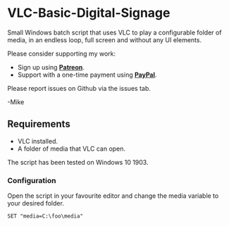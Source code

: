 # VLC-Basic-Digital-Signage

Small Windows batch script that uses VLC to play a configurable folder of media, in an endless loop, full screen and without any UI elements.

Please consider supporting my work:

* Sign up using [**Patreon**](https://www.patreon.com/mikegalvin).
* Support with a one-time payment using [**PayPal**](https://www.paypal.me/digressive).

Please report issues on Github via the issues tab.

-Mike

## Requirements

* VLC installed.
* A folder of media that VLC can open.

The script has been tested on Windows 10 1903.

### Configuration

Open the script in your favourite editor and change the media variable to your desired folder.

``` txt
SET "media=C:\foo\media"
```
